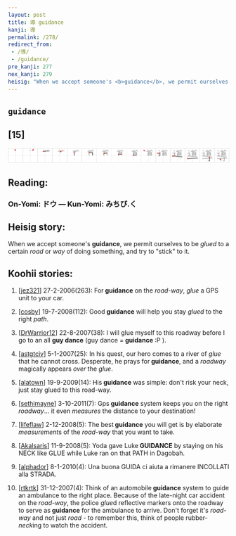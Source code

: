 ```yaml
---
layout: post
title: 導 guidance
kanji: 導
permalink: /278/
redirect_from:
 - /導/
 - /guidance/
pre_kanji: 277
nex_kanji: 279
heisig: "When we accept someone's <b>guidance</b>, we permit ourselves to be <i>glued</i> to a certain <i>road</i> or <i>way</i> of doing something, and try to &quot;stick&quot; to it."
---
```


## `guidance`

## [15]

<div class="stroke"><img src="../images/E5B08E.png" /></div>

## Reading:

### On-Yomi: ドウ &mdash; Kun-Yomi: みちび.く

## Heisig story:

When we accept someone's <b>guidance</b>, we permit ourselves to be <i>glued</i> to a certain <i>road</i> or <i>way</i> of doing something, and try to &quot;stick&quot; to it.

## Koohii stories:

1) [<a href="http://kanji.koohii.com/profile/jez321">jez321</a>] 27-2-2006(263): For<strong> guidance</strong> on the <em>road-way</em>, <em>glue</em> a GPS unit to your car.

2) [<a href="http://kanji.koohii.com/profile/cosby">cosby</a>] 19-7-2008(112): Good<strong> guidance</strong> will help you stay <em>glued</em> to the right<em> path</em>.

3) [<a href="http://kanji.koohii.com/profile/DrWarrior12">DrWarrior12</a>] 22-8-2007(38): I will glue myself to this roadway before I go to an all <strong>guy dance</strong> (guy dance =<strong> guidance</strong> :P ).

4) [<a href="http://kanji.koohii.com/profile/astgtciv">astgtciv</a>] 5-1-2007(25): In his quest, our hero comes to a river of <em>glue</em> that he cannot cross. Desperate, he prays for<strong> guidance</strong>, and a <em>roadway</em> magically appears <em>over</em> the <em>glue</em>.

5) [<a href="http://kanji.koohii.com/profile/alatown">alatown</a>] 19-9-2009(14): His<strong> guidance</strong> was simple: don&#039;t risk your neck, just stay glued to this road-way.

6) [<a href="http://kanji.koohii.com/profile/sethimayne">sethimayne</a>] 3-10-2011(7): Gps<strong> guidance</strong> system keeps you on the right <em>roadway</em>... it even <em>measures</em> the distance to your destination!

7) [<a href="http://kanji.koohii.com/profile/lifeflaw">lifeflaw</a>] 2-12-2008(5): The best<strong> guidance</strong> you will get is by elaborate <em>measurement</em>s of the <em>road-way</em> that you want to take.

8) [<a href="http://kanji.koohii.com/profile/Akalsaris">Akalsaris</a>] 11-9-2008(5): Yoda gave Luke<strong> GUIDANCE</strong> by staying on his NECK like GLUE while Luke ran on that PATH in Dagobah.

9) [<a href="http://kanji.koohii.com/profile/alphador">alphador</a>] 8-1-2010(4): Una buona GUIDA ci aiuta a rimanere INCOLLATI alla STRADA.

10) [<a href="http://kanji.koohii.com/profile/rtkrtk">rtkrtk</a>] 31-12-2007(4): Think of an automobile<strong> guidance</strong> system to guide an ambulance to the right place. Because of the late-night car accident on the <em>road-way</em>, the police <em>glue</em>d reflective markers onto the roadway to serve as<strong> guidance</strong> for the ambulance to arrive. Don&#039;t forget it&#039;s <em>road-way</em> and not just <em>road</em> - to remember this, think of people rubber-<em>neck</em>ing to watch the accident.
